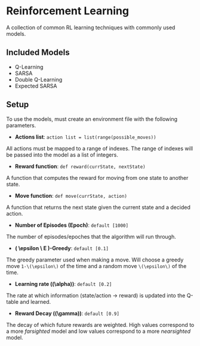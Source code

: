 # Reinforcement Learning

A collection of common RL learning techniques with commonly used models.

## Included Models

- Q-Learning
- SARSA
- Double Q-Learning
- Expected SARSA

## Setup

To use the models, must create an environment file with the following parameters.

- __Actions list__: `action list = list(range(possible_moves))`

All actions must be mapped to a range of indexes. The range of indexes will be passed into the model as a list of integers.

- __Reward function__: `def reward(currState, nextState)`

A function that computes the reward for moving from one state to another state.

- __Move function__: `def move(currState, action)`

A function that returns the next state given the current state and a decided action.

- __Number of Episodes (Epoch)__: `default [1000]`

The number of episodes/epoches that the algorithm will run through.

- __\( \epsilon \ E \)-Greedy__: `default [0.1]`

The greedy parameter used when making a move. Will choose a greedy move `1-\(\epsilon\)` of the time and a random move `\(\epsilon\)` of the time.

- __Learning rate (\(\alpha\))__: `default [0.2]`

The rate at which information (state/action -> reward) is updated into the Q-table and learned.

- __Reward Decay (\(\gamma\))__: `default [0.9]`

The decay of which future rewards are weighted. High values correspond to a more _farsighted_ model and low values correspond to a more _nearsighted_ model.